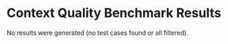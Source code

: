 # Context Quality Benchmark Results
No results were generated (no test cases found or all filtered).
